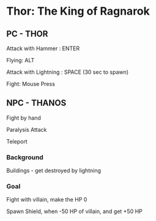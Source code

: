 # Thor: The King of Ragnarok

## PC - THOR

Attack with Hammer : ENTER

Flying: ALT

Attack with Lightning : SPACE (30 sec to spawn)

Fight: Mouse Press

## NPC - THANOS

Fight by hand

Paralysis Attack

Teleport

### Background

Buildings - get destroyed by lightning

### Goal

Fight with villain, make the HP 0

Spawn Shield, when -50 HP of villain, and get +50 HP




